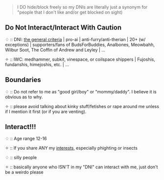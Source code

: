 > I DO hide/block freely so my DNIs are literally just a synonym for "people that I don't like and/or get blocked on sight)

## Do Not Interact/Interact With Caution

♢ :: DNI: [the general criteria](https://basic-dni.crd.co/) | pro-ai | anti-furry/anti-therian | 20+ (w/ exceptions) | supporters/fans of BudsForBuddies, Analbones, Meowbahh, Wilbur Soot, The Coffin of Andrew and Leyley | ...

✧ :: IWC: medhammer, subkit, vinespace, or coilspace shippers | Fujoshis, fundanshis, himejoshis, etc. | ...

## Boundaries

♢ :: Do not refer to me as "good girl/boy" or "mommy/daddy". I believe it is obvious as to why.

✧ :: please avoid talking about kinky stuff/fetishes or rape around me unless if I mention it first (or if you are venting).

## Interact!!!

♢ :: Age range 12-16

✧ :: If you share ANY my [interests](https://github.com/machine-detonation/EDD3A0), especially phighting or insects

♢ :: silly people

✧ :: basically anyone who ISN'T in my "DNI" can interact with me, just don't be a weirdo please
